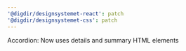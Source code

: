 ```yaml
---
'@digdir/designsystemet-react': patch
'@digdir/designsystemet-css': patch
---
```


Accordion: Now uses details and summary HTML elements
